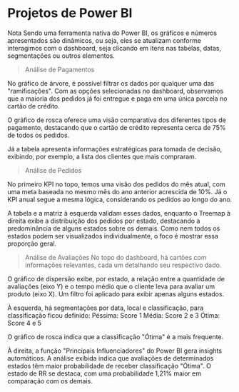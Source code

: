 
# Projetos de Power BI

Nota
Sendo uma ferramenta nativa do Power BI, os gráficos e números apresentados são dinâmicos, ou seja, eles se atualizam conforme interagimos com o dashboard, seja clicando em itens nas tabelas, datas, segmentações ou outros elementos.


> Análise de Pagamentos

No gráfico de árvore, é possível filtrar os dados por qualquer uma das "ramificações". Com as opções selecionadas no dashboard, observamos que a maioria dos pedidos já foi entregue e paga em uma única parcela no cartão de crédito.

O gráfico de rosca oferece uma visão comparativa dos diferentes tipos de pagamento, destacando que o cartão de crédito representa cerca de 75% de todos os pedidos.

Já a tabela apresenta informações estratégicas para tomada de decisão, exibindo, por exemplo, a lista dos clientes que mais compraram.


> Análise de Pedidos

No primeiro KPI no topo, temos uma visão dos pedidos do mês atual, com uma meta baseada no mesmo mês do ano anterior acrescida de 10%. Já o KPI anual segue a mesma lógica, considerando os pedidos ao longo do ano.

A tabela e a matriz à esquerda validam esses dados, enquanto o Treemap à direita exibe a distribuição dos pedidos por estado, destacando a predominância de alguns estados sobre os demais. Como nem todos os estados podem ser visualizados individualmente, o foco é mostrar essa proporção geral.


> Análise de Avaliações
No topo do dashboard, há cartões com informações relevantes, cada um detalhando seu respectivo dado.

O gráfico de dispersão exibe, por estado, a relação entre a quantidade de avaliações (eixo Y) e o tempo médio que o cliente leva para avaliar um produto (eixo X). Um filtro foi aplicado para exibir apenas alguns estados.

À esquerda, há segmentações por data, local e classificação, para classificação ficou definido:
Péssima: Score 1
Média: Score 2 e 3
Ótima: Score 4 e 5

O gráfico de rosca indica que a classificação "Ótima" é a mais frequente.

À direita, a função "Principais Influenciadores" do Power BI gera insights automáticos. A análise exibida indica que avaliações de determinados estados têm maior probabilidade de receber classificação "Ótima". O estado de RR se destaca, com uma probabilidade 1,21% maior em comparação com os demais.



